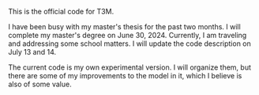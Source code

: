 This is the official code for T3M.

I have been busy with my master's thesis for the past two months. I will complete my master's degree on June 30, 2024. Currently, I am traveling and addressing some school matters. I will update the code description on July 13 and 14.

The current code is my own experimental version. I will organize them, but there are some of my improvements to the model in it, which I believe is also of some value.
